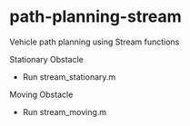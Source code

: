 # path-planning-stream
Vehicle path planning using Stream functions 

Stationary Obstacle
- Run stream_stationary.m

Moving Obstacle
- Run stream_moving.m
